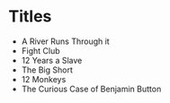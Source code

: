 # Titles

- A River Runs Through it 
- Fight Club 
- 12 Years a Slave 
- The Big Short 
- 12 Monkeys
- The Curious Case of Benjamin Button

